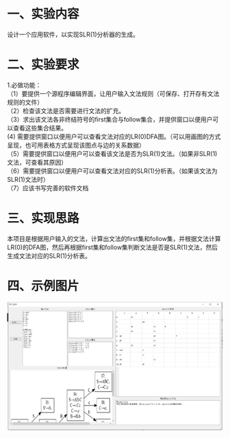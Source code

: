 # 一、实验内容  
设计一个应用软件，以实现SLR(1)分析器的生成。
# 二、实验要求  
1.必做功能：  
 （1）要提供一个源程序编辑界面，让用户输入文法规则（可保存、打开存有文法规则的文件）  
 （2）检查该文法是否需要进行文法的扩充。  
 （3）求出该文法各非终结符号的first集合与follow集合，并提供窗口以便用户可以查看这些集合结果。  
  (4) 需要提供窗口以便用户可以查看文法对应的LR(0)DFA图。（可以用画图的方式呈现，也可用表格方式呈现该图点与边的关系数据）  
 （5）需要提供窗口以便用户可以查看该文法是否为SLR(1)文法。（如果非SLR(1)文法，可查看其原因）  
 （6）需要提供窗口以便用户可以查看文法对应的SLR(1)分析表。（如果该文法为SLR(1)文法时）  
 （7）应该书写完善的软件文档  
# 三、实现思路
本项目是根据用户输入的文法，计算出文法的first集和follow集，并根据文法计算LR(0)的DFA图，然后再根据first集和follow集判断文法是否是SLR(1)文法，然后生成文法对应的SLR(1)分析表。  
# 四、示例图片
![图片](https://github.com/Gao-JF/SLR-1-analysis/blob/main/test.png?raw=true)
